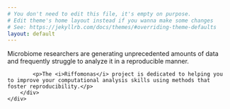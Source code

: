 ```yaml
---
# You don't need to edit this file, it's empty on purpose.
# Edit theme's home layout instead if you wanna make some changes
# See: https://jekyllrb.com/docs/themes/#overriding-theme-defaults
layout: default
---
```


<div class="welcome">
	<div class="row align-items-center h-100">
		<div class="col-md-6 message">
	  	<p>Microbiome researchers are generating unprecedented amounts of data and frequently struggle to analyze it in a reproducible manner.</p>

			<p>The <i>Riffomonas</i> project is dedicated to helping you to improve your computational analysis skills using methods that foster reproducibility.</p>
		</div>
	</div>
</div>
